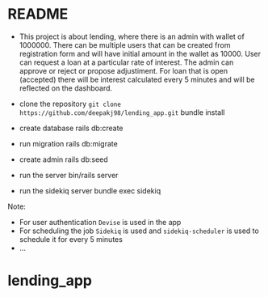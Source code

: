 # README
* This project is about lending, where there is an admin with wallet of 1000000. There can be multiple users that can be created from registration form and will have initial amount in the wallet as 10000. User can request a loan at a particular rate of interest. The admin can approve or reject or propose adjustiment. For loan that is open (accepted) there will be interest calculated every 5 minutes and will be reflected on the dashboard. 

* clone the repository
`git clone https://github.com/deepakj98/lending_app.git`
bundle install

* create database
rails db:create

* run migration
rails db:migrate

* create admin
rails db:seed

* run the server
  bin/rails server

* run the sidekiq server
  bundle exec sidekiq

Note:
* For user authentication `Devise` is used in the app
* For scheduling the job `Sidekiq` is used and `sidekiq-scheduler` is used to schedule it for every 5 minutes
* ...
# lending_app
